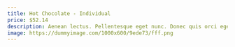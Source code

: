 ```yaml
---
title: Hot Chocolate - Individual
price: $52.14
description: Aenean lectus. Pellentesque eget nunc. Donec quis orci eget orci vehicula condimentum.
image: https://dummyimage.com/1000x600/9ede73/fff.png
---
```

